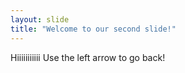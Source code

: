 ```yaml
---
layout: slide
title: "Welcome to our second slide!"
---
```

Hiiiiiiiiiii
Use the left arrow to go back!
